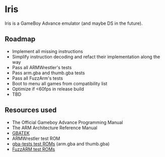 # Iris

Iris is a GameBoy Advance emulator (and maybe DS in the future).

## Roadmap

- Implement all missing instructions
- Simplify instruction decoding and refact their implementation along the way
- Pass all ARMWrestler's tests
- Pass arm.gba and thumb.gba tests
- Pass all FuzzArm's tests
- Boot to menu all games from compatibility list
- Optimize if <60fps in release build
- TBD

## Resources used

- The Official Gameboy Advance Programming Manual
- The ARM Architecture Reference Manual
- [GBATEK](https://problemkaputt.de/gbatek.htm)
- ARMWrestler test ROM
- [gba-tests test ROMs](https://github.com/jsmolka/gba-tests) (arm.gba and thumb.gba)
- [FuzzARM test ROMs](https://github.com/DenSinH/FuzzARM)
